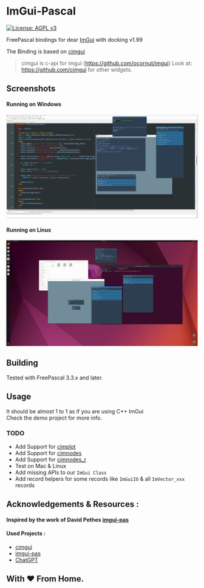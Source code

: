 # ImGui-Pascal
[![License: AGPL v3](https://img.shields.io/badge/License-AGPL%20v3-blue.svg)](https://www.gnu.org/licenses/agpl-3.0)

FreePascal bindings for dear [ImGui](https://github.com/ocornut/imgui) with docking v1.99

The Binding is based on [cimgui](https://github.com/cimgui/cimgui)
> cimgui is c-api for imgui (https://github.com/ocornut/imgui) Look at: https://github.com/cimgui for other widgets.

## Screenshots

#### Running on Windows

<img src="screenshots/windows.png">
<br>

#### Running on Linux
<img src="screenshots/linux.jpg">

## Building
Tested with FreePascal 3.3.x and later.

## Usage
It should be almost 1 to 1 as if you are using C++ ImGui <br> 
Check the demo project for more info.

### TODO
- Add Support for [cimplot](https://github.com/cimgui/cimplot)
- Add Support for [cimnodes](https://github.com/cimgui/cimnodes)
- Add Support for [cimnodes_r](https://github.com/cimgui/cimnodes_r)
- Test on Mac & Linux
- Add missing APIs to our `ImGui Class`
- Add record helpers for some records like `ImGuiIO` & all `ImVector_xxx` records



## Acknowledgements & Resources :

#### Inspired by the work of David Pethes [imgui-pas](https://github.com/dpethes/imgui-pas) 


#### Used Projects :
- [cimgui](https://github.com/cimgui/cimgui)
- [imgui-pas](https://github.com/dpethes/imgui-pas)
- [ChatGPT](https://chat.openai.com)

## With ❤️ From Home.